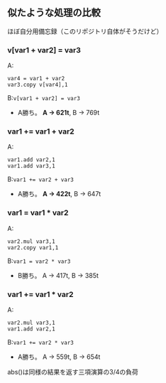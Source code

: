 ## 似たような処理の比較
ほぼ自分用備忘録（このリポジトリ自体がそうだけど）  
  
### v[var1 + var2] = var3
A: 
```
var4 = var1 + var2
var3.copy v[var4],1
```

B:`v[var1 + var2] = var3`
- A勝ち。 **A -> 621t**, B -> 769t
  
### var1 += var1 + var2
A:
```
var1.add var2,1
var1.add var3,1
```

B:`var1 += var2 + var3`
- A勝ち。 **A -> 422t**, B -> 647t
 
### var1 = var1 * var2
A:
```
var2.mul var3,1
var2.copy var1,1
```

B:`var1 = var2 * var3`
- B勝ち。 A -> 417t, B -> 385t
  
### var1 += var1 * var2
A:
```
var2.mul var3,1
var1.add var2,1
```

B:`var1 += var2 * var3`
- A勝ち。 A -> 559t, B -> 654t
 

abs()は同様の結果を返す三項演算の3/4の負荷